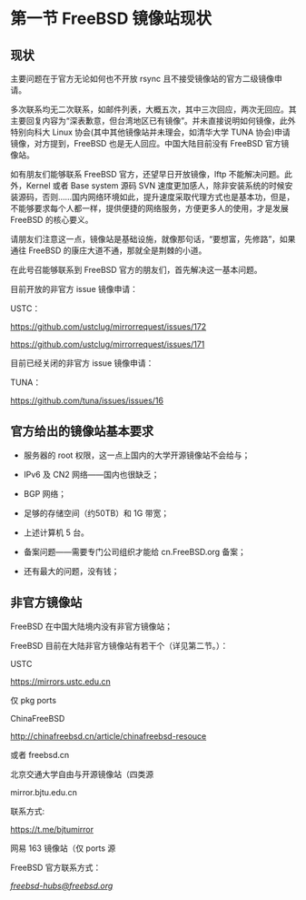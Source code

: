 # 第一节 FreeBSD 镜像站现状

## 现状

主要问题在于官方无论如何也不开放 rsync 且不接受镜像站的官方二级镜像申请。

多次联系均无二次联系，如邮件列表，大概五次，其中三次回应，两次无回应。其主要回复内容为“深表歉意，但台湾地区已有镜像”。并未直接说明如何镜像，此外特别向科大 Linux 协会(其中其他镜像站并未理会，如清华大学 TUNA 协会)申请镜像，对方提到，FreeBSD 也是无人回应。中国大陆目前没有 FreeBSD 官方镜像站。

如有朋友们能够联系 FreeBSD 官方，还望早日开放镜像，lftp 不能解决问题。此外，Kernel 或者 Base system 源码 SVN 速度更加感人，除非安装系统的时候安装源码，否则……国内网络环境如此，提升速度采取代理方式也是基本功，但是，不能够要求每个人都一样，提供便捷的网络服务，方便更多人的使用，才是发展 FreeBSD 的核心要义。

请朋友们注意这一点，镜像站是基础设施，就像那句话，“要想富，先修路”，如果通往 FreeBSD 的康庄大道不通，那就全是荆棘的小道。

在此号召能够联系到 FreeBSD 官方的朋友们，首先解决这一基本问题。

目前开放的非官方 issue 镜像申请：

USTC：

https://github.com/ustclug/mirrorrequest/issues/172

https://github.com/ustclug/mirrorrequest/issues/171

目前已经关闭的非官方 issue 镜像申请：

TUNA：

https://github.com/tuna/issues/issues/16

## 官方给出的镜像站基本要求

- 服务器的 root 权限，这一点上国内的大学开源镜像站不会给与；

- IPv6 及 CN2 网络——国内也很缺乏；

- BGP 网络；

- 足够的存储空间（约50TB）和 1G 带宽；

- 上述计算机 5 台。

- 备案问题——需要专门公司组织才能给 cn.FreeBSD.org 备案；

- 还有最大的问题，没有钱； 　

## 非官方镜像站

FreeBSD 在中国大陆境内没有非官方镜像站；

FreeBSD 目前在大陆非官方镜像站有若干个（详见第二节。）：

USTC

https://mirrors.ustc.edu.cn

仅 pkg ports

ChinaFreeBSD

http://chinafreebsd.cn/article/chinafreebsd-resouce

或者 freebsd.cn

北京交通大学自由与开源镜像站（四类源

mirror.bjtu.edu.cn

联系方式:

https://t.me/bjtumirror

网易 163 镜像站（仅 ports 源

FreeBSD 官方联系方式：

[_freebsd-hubs@freebsd.org_](mailto:freebsd-hubs@freebsd.org)
